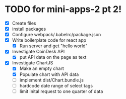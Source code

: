 # TODO for mini-apps-2 pt 2!

- [X] Create files
- [X] install packages
- [X] Configure webpack/.babelrc/package.json
- [X] Write boilerplate code for react app
  - [X] Run server and get "hello world"
- [X] Investigate CoinDesk API
  - [X] put API data on the page as text
- [X] Investigate ChartJS
  - [X] Make an empty chart
  - [X] Populate chart with API data
  - [ ] implement dist/Chart.bundle.js
  - [ ] hardcode date range of select tags
  - [ ] limit inital request to one quarter of data
